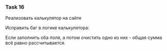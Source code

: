 ### Task 16

Реализовать калькулятор на сайте

Исправить баг в логике калькулятора:

Если заполнить оба поля, а потом очистить одно из них - общая сумма всё равно рассчитывается.